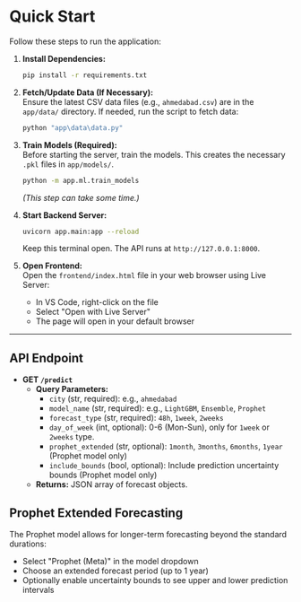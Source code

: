 # Quick Start

Follow these steps to run the application:

1. **Install Dependencies:**
    ```bash
    pip install -r requirements.txt
    ```

2. **Fetch/Update Data (If Necessary):**  
   Ensure the latest CSV data files (e.g., `ahmedabad.csv`) are in the `app/data/` directory. If needed, run the script to fetch data:
    ```bash
    python "app\data\data.py"
    ```

3. **Train Models (Required):**  
   Before starting the server, train the models. This creates the necessary `.pkl` files in `app/models/`.
    ```bash
    python -m app.ml.train_models
    ```
    *(This step can take some time.)*

4. **Start Backend Server:**
    ```bash
    uvicorn app.main:app --reload
    ```
    Keep this terminal open. The API runs at `http://127.0.0.1:8000`.

5. **Open Frontend:**  
   Open the `frontend/index.html` file in your web browser using Live Server:
   - In VS Code, right-click on the file
   - Select "Open with Live Server"
   - The page will open in your default browser

---

## API Endpoint
- **GET `/predict`**
    - **Query Parameters:**
        - `city` (str, required): e.g., `ahmedabad`
        - `model_name` (str, required): e.g., `LightGBM`, `Ensemble`, `Prophet`
        - `forecast_type` (str, required): `48h`, `1week`, `2weeks`
        - `day_of_week` (int, optional): 0-6 (Mon-Sun), only for `1week` or `2weeks` type.
        - `prophet_extended` (str, optional): `1month`, `3months`, `6months`, `1year` (Prophet model only)
        - `include_bounds` (bool, optional): Include prediction uncertainty bounds (Prophet model only)
    - **Returns:** JSON array of forecast objects.

## Prophet Extended Forecasting

The Prophet model allows for longer-term forecasting beyond the standard durations:

- Select "Prophet (Meta)" in the model dropdown
- Choose an extended forecast period (up to 1 year)
- Optionally enable uncertainty bounds to see upper and lower prediction intervals
